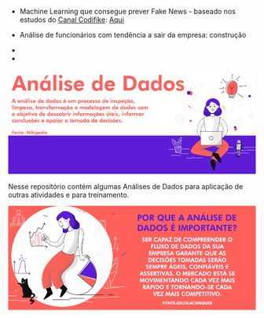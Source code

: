 

* Machine Learning que consegue prever Fake News - baseado nos estudos do [Canal Codifike](https://www.youtube.com/watch?v=UMw5-PhRZS0): [Aqui](https://github.com/keziacamposcs/AnaliseDeDados-e-MachineLearning/blob/main/MachineLearning_FakeNews.ipynb)

* Análise de funcionários com tendência a sair da empresa: construção

*

*



![alt text](https://github.com/keziacamposcs/AnaliseDeDados/blob/main/Apresenta%C3%A7%C3%A3o/Imagem1.png)


Nesse repositório contém algumas Análises de Dados para aplicação de outras atividades e para treinamento. 


![alt text](https://github.com/keziacamposcs/AnaliseDeDados/blob/main/Apresenta%C3%A7%C3%A3o/Imagem2.png)
